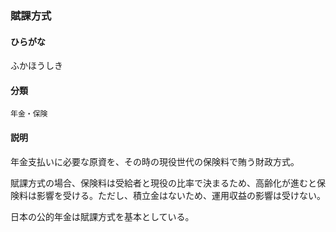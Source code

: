 <div style="display:none;">

## [あ行](securities-terms?id=あ行)
## [か行](securities-terms?id=か行)
## [さ行](securities-terms?id=さ行)
## [た行](securities-terms?id=た行)
## [な行](securities-terms?id=な行)
## [は行](securities-terms?id=は行)

</div>

### 賦課方式

#### ひらがな

ふかほうしき

#### 分類

`年金・保険`

#### 説明

年金支払いに必要な原資を、その時の現役世代の保険料で賄う財政方式。
 
賦課方式の場合、保険料は受給者と現役の比率で決まるため、高齢化が進むと保険料は影響を受ける。ただし、積立金はないため、運用収益の影響は受けない。
 
日本の公的年金は賦課方式を基本としている。

<div style="display:none;">

## [ま行](securities-terms?id=ま行)
## [や行](securities-terms?id=や行)
## [ら行](securities-terms?id=ら行)
## [わ行](securities-terms?id=わ行)
## [英数字・記号](securities-terms?id=英数字・記号)

</div>

